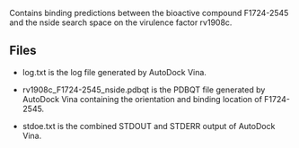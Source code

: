 Contains binding predictions between the bioactive compound F1724-2545 and the nside search space on the virulence factor rv1908c.

## Files

- log.txt is the log file generated by AutoDock Vina.

- rv1908c_F1724-2545_nside.pdbqt is the PDBQT file generated by AutoDock Vina containing the orientation and binding location of F1724-2545.

- stdoe.txt is the combined STDOUT and STDERR output of AutoDock Vina.


